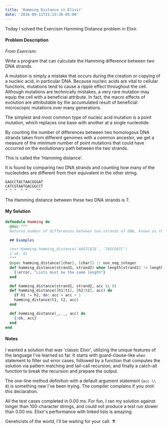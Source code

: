 ```yaml
---
title: 'Hamming Distance in Elixir'
date: '2016-09-11T21:15:36-05:00'
---
```


Today I solved the Exercism Hamming Distance problem in Elixir.

#### Problem Description

*From Exercism:*

Write a program that can calculate the Hamming difference between two DNA strands.

A mutation is simply a mistake that occurs during the creation or
copying of a nucleic acid, in particular DNA. Because nucleic acids are
vital to cellular functions, mutations tend to cause a ripple effect
throughout the cell. Although mutations are technically mistakes, a very
rare mutation may equip the cell with a beneficial attribute. In fact,
the macro effects of evolution are attributable by the accumulated
result of beneficial microscopic mutations over many generations.

The simplest and most common type of nucleic acid mutation is a point
mutation, which replaces one base with another at a single nucleotide.

By counting the number of differences between two homologous DNA strands
taken from different genomes with a common ancestor, we get a measure of
the minimum number of point mutations that could have occurred on the
evolutionary path between the two strands.

This is called the 'Hamming distance'.

It is found by comparing two DNA strands and counting how many of the
nucleotides are different from their equivalent in the other string.

    GAGCCTACTAACGGGAT
    CATCGTAATGACGGCCT
    ^ ^ ^  ^ ^    ^^

The Hamming distance between these two DNA strands is 7.

#### My Solution

```elixir
defmodule Hamming do
  @doc """
  Returns number of differences between two strands of DNA, known as the Hamming Distance.

  ## Examples

  iex> Hamming.hamming_distance('AAGTCATA', 'TAGCGATC')
  {:ok, 4}
  """
  @spec hamming_distance([char], [char]) :: non_neg_integer
  def hamming_distance(strand1, strand2) when length(strand1) != length(strand2) do
    {:error, "Lists must be the same length"}
  end

  def hamming_distance(strand1, strand2, acc \\ 0)
  def hamming_distance([h1|t1], [h2|t2], acc) do
    if h1 != h2, do: acc = acc + 1
    hamming_distance(t1, t2, acc)
  end

  def hamming_distance(_, _, acc) do
    {:ok, acc}
  end
end
```

#### Notes

I wanted a solution that was 'classic Elixir', utilizing the unique features of the language I've learned so far. It starts with guard-clause-like `when` statement to filter out error cases, followed by a function that computes the solution via pattern matching and tail-call recursion, and finally a catch-all function to break the recursion and prepare the output.

The one-line method definition with a default argument statement (`acc \\ 0`) is something new I've been trying. The compiler complains if you omit this declaration.

All the test cases completed in 0.00 ms. For fun, I ran my solution against longer than 100-character strings, and could not produce a test run slower than 0.00 ms. Elixir's performance with linked lists is amazing.

Geneticists of the world, I'll be waiting for your call. ⚗